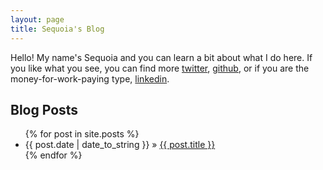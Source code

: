 ```yaml
---
layout: page
title: Sequoia's Blog
---
```

Hello! My name's Sequoia and you can learn a bit about what I do here. If you like what you see, you can find more [twitter](https://twitter.com/_sequoia), [github](https://github.com/sequoia/), or if you are the money-for-work-paying type, [linkedin](http://www.linkedin.com/in/smcdowell).
## Blog Posts
<ul class="posts">
  {% for post in site.posts %}
    <li><span>{{ post.date | date_to_string }}</span> &raquo; <a href="{{ BASE_PATH }}{{ post.url }}">{{ post.title }}</a></li>
  {% endfor %}
</ul>
